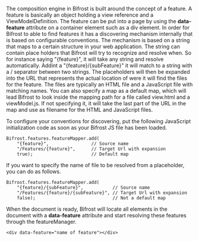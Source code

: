 The composition engine in Bifrost is built around the concept of a feature. A feature is basically an object holding a view reference and a ViewModelDefinition. The feature can be put into a page by using the **data-feature** attribute on a container element such as a div element. In order for Bifrost to able to find features it has a discovering mechanism internally that is based on configurable conventions. The mechanism is based on a string that maps to a certain structure in your web application. The string can contain place holders that Bifrost will try to recognize and resolve when. So for instance saying "{feature}", it will take any string and resolve automatically. Addint a "{feature}/{subFeature}" it will match to a string with a / separator between two strings. The placeholders will then be expanded into the URL that represents the actual location of were it will find the files for the feature. The files are typically an HTML file and a JavaScript file with matching names. You can also specify a map as a default map, which will lead Bifrost to look inside the mapping path for a file called view.html and a viewModel.js. If not specifying it, it will take the last part of the URL in the map and use as filename for the HTML and JavaScript files.

To configure your conventions for discovering, put the following JavaScript initialization code as soon as your Bifrost JS file has been loaded.

	Bifrost.features.featureMapper.add(
		"{feature}", 				// Source name
		"/Features/{feature}", 		// Target Url with expansion
		true);						// Default map

If you want to specify the name of file to be resolved from a placeholder, you can do as follows.


	Bifrost.features.featureMapper.add(
		"{feature}/{subFeature}", 			// Source name
		"/Features/{feature}/{subFeature}", // Target Url with expansion
		false);								// Not a default map
		

When the document is ready, Bifrost will locate all elements in the document with a **data-feature** attribute and start resolving these features through the featureManager.

	<div data-feature="name of feature"></div>